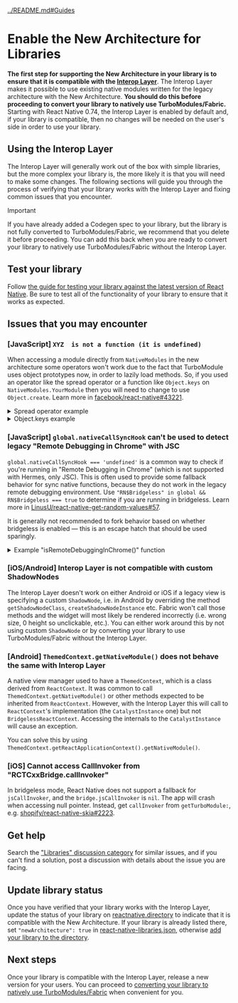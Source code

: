 [../README.md#Guides](../README.md#guides)

# Enable the New Architecture for Libraries

**The first step for supporting the New Architecture in your library is to ensure that it is compatible with the [Interop Layer](https://github.com/reactwg/react-native-new-architecture/discussions/135)**. The Interop Layer makes it possible to use existing native modules written for the legacy architecture with the New Architecture. **You should do this before proceeding to convert your library to natively use TurboModules/Fabric.** Starting with React Native 0.74, the Interop Layer is enabled by default and, if your library is compatible, then no changes will be needed on the user's side in order to use your library.

## Using the Interop Layer

The Interop Layer will generally work out of the box with simple libraries, but the more complex your library is, the more likely it is that you will need to make some changes. The following sections will guide you through the process of verifying that your library works with the Interop Layer and fixing common issues that you encounter.

> [!IMPORTANT]
> If you have already added a Codegen spec to your library, but the library is not fully converted to TurboModules/Fabric, we recommend that you delete it before proceeding. You can add this back when you are ready to convert your library to natively use TurboModules/Fabric without the Interop Layer.

## Test your library

Follow [the guide for testing your library against the latest version of React Native](https://gist.github.com/cipolleschi/82b7a9561b8861330efabbd3eb08c6f5). Be sure to test all of the functionality of your library to ensure that it works as expected.

## Issues that you may encounter

### [JavaScript] `XYZ  is not a function (it is undefined)`

When accessing a module directly from `NativeModules` in the new architecture some operators won't work due to the fact that TurboModule uses object prototypes now, in order to lazily load methods. So, if you used an operator like the spread operator or a function like `Object.keys` on `NativeModules.YourModule` then you will need to change to use `Object.create`. Learn more in [facebook/react-native#43221](https://github.com/facebook/react-native/issues/43221).

<details>
<summary>Spread operator example</summary>

```js
// Before: spread operator worked, but it will not with interop
export default {
  ...NativeModules.RNCNetInfo,
  get eventEmitter(): NativeEventEmitter {
     ...
  }
}
```

```js
// After: use Object.create instead
Object.create(NativeModules.RNCNetInfo, {
   eventEmitter: {
     get: () => {...},
     enumerable: true,
  },
})
```

</details>

<details>
<summary>Object.keys example</summary>

```js
// Before: Object.keys worked, but it will not with interop
Object.keys(NativeModules.RNCNetInfo).forEach((key) => {
  ...
})
```

```js
// After: use for ... in instead
for (const key in NativeModules.RNCNetInfo) {
  ...
}
```

</details>

### [JavaScript] `global.nativeCallSyncHook` can't be used to detect legacy "Remote Debugging in Chrome" with JSC

`global.nativeCallSyncHook === 'undefined'` is a common way to check if you're running in "Remote Debugging in Chrome" (which is not supported with Hermes, only JSC). This is often used to provide some fallback behavior for sync native functions, because they do not work in the legacy remote debugging environment. Use `"RN$Bridgeless" in global && RN$Bridgeless === true` to determine if you are running in bridgeless. Learn more in [LinusU/react-native-get-random-values#57](https://github.com/LinusU/react-native-get-random-values/pull/57).

It is generally not recommended to fork behavior based on whether bridgeless is enabled — this is an escape hatch that should be used sparingly.


<details>
<summary>Example "isRemoteDebuggingInChrome()" function</summary>

```js
function isRemoteDebuggingInChrome () {
  // Remote debugging in Chrome is not supported in bridgeless
  if ('RN$Bridgeless' in global && RN$Bridgeless === true) {
    return false
  }

  return __DEV__ && typeof global.nativeCallSyncHook === 'undefined'
}
```

</details>

### [iOS/Android] Interop Layer is not compatible with custom ShadowNodes

The Interop Layer doesn't work on either Android or iOS if a legacy view is specifying a custom `ShadowNode`, i.e. in Android by overriding the method `getShadowNodeClass`, `createShadowNodeInstance` etc. Fabric won't call those methods and the widget will most likely be rendered incorrectly (i.e. wrong size, 0 height so unclickable, etc.). You can either work around this by not using custom `ShadowNode` or by converting your library to use TurboModules/Fabric without the Interop Layer.

### [Android] `ThemedContext.getNativeModule()` does not behave the same with Interop Layer

A native view manager used to have a `ThemedContext`, which is a class derived from `ReactContext`. It was common to call `ThemedContext.getNativeModule()` or other methods expected to be inherited from `ReactContext`. However, with the Interop Layer this will call to `ReactContext`'s implementation (the `CatalystInstance` one) but not `BridgelessReactContext`. Accessing the internals to the `CatalystInstance` will cause an exception.

You can solve this by using `ThemedContext.getReactApplicationContext().getNativeModule()`.

### [iOS] Cannot access CallInvoker from "RCTCxxBridge.callInvoker"

In bridgeless mode, React Native does not support a fallback for `jsCallInvoker`, and the `bridge.jsCallInvoker` is `nil`. The app will crash when accessing null pointer. Instead, get `callInvoker` from `getTurboModule:`, e.g. [shopify/react-native-skia#2223](https://github.com/Shopify/react-native-skia/pull/2223).

## Get help

Search the ["Libraries" discussion category](https://github.com/reactwg/react-native-new-architecture/discussions/categories/libraries) for similar issues, and if you can't find a solution, post a discussion with details about the issue you are facing.

## Update library status

Once you have verified that your library works with the Interop Layer, update the status of your library on [reactnative.directory](https://reactnative.directory/) to indicate that it is compatible with the New Architecture. If your library is already listed there, set `"newArchitecture": true` in [react-native-libraries.json](https://github.com/react-native-community/directory/blob/main/react-native-libraries.json), otherwise [add your library to the directory](https://github.com/react-native-community/directory?tab=readme-ov-file#how-do-i-add-a-library).

## Next steps

Once your library is compatible with the Interop Layer, release a new version for your users. You can proceed to [converting your library to natively use TurboModules/Fabric](enable-libraries-turbomodules.md) when convenient for you.